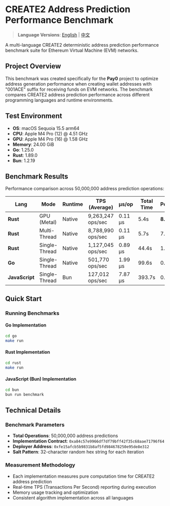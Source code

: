 # CREATE2 Address Prediction Performance Benchmark

> **Language Versions**: [English](README.md) | [中文](README_CN.md)

A multi-language CREATE2 deterministic address prediction performance benchmark suite for Ethereum Virtual Machine (EVM) networks.

## Project Overview

This benchmark was created specifically for the **Pay0** project to optimize address generation performance when creating wallet addresses with "001ACE" suffix for receiving funds on EVM networks. The benchmark compares CREATE2 address prediction performance across different programming languages and runtime environments.

## Test Environment

- **OS**: macOS Sequoia 15.5 arm64
- **CPU**: Apple M4 Pro (12) @ 4.51 GHz
- **GPU**: Apple M4 Pro (16) @ 1.58 GHz
- **Memory**: 24.00 GiB
- **Go**: 1.25.0
- **Rust**: 1.89.0
- **Bun**: 1.2.19

## Benchmark Results

Performance comparison across 50,000,000 address prediction operations:

| Lang           | Mode          | Runtime | TPS (Average)     | μs/op   | Total Time | Performance |
| -------------- | ------------- | ------- | ----------------- | ------- | ---------- | ----------- |
| **Rust**       | GPU (Metal)   | Native  | 9,263,247 ops/sec | 0.11 μs | 5.4s       | **8.22x**   |
| **Rust**       | Multi-Thread  | Native  | 8,788,990 ops/sec | 0.11 μs | 5.7s       | 7.80x       |
| **Rust**       | Single-Thread | Native  | 1,127,045 ops/sec | 0.89 μs | 44.4s      | 1.00x       |
| **Go**         | Single-Thread | Native  | 501,770 ops/sec   | 1.99 μs | 99.6s      | 0.45x       |
| **JavaScript** | Single-Thread | Bun     | 127,012 ops/sec   | 7.87 μs | 393.7s     | 0.11x       |

## Quick Start

### Running Benchmarks

#### Go Implementation

```bash
cd go
make run
```

#### Rust Implementation

```bash
cd rust
make run
```

#### JavaScript (Bun) Implementation

```bash
cd bun
bun run benchmark
```

## Technical Details

### Benchmark Parameters

- **Total Operations**: 50,000,000 address predictions
- **Implementation Contract**: `0xa84c57e9966df7df79bff42f35c68aae71796f64`
- **Deployer Address**: `0xfe15afcb5b9831b8af5fd984678250e95de8e312`
- **Salt Pattern**: 32-character random hex string for each iteration

### Measurement Methodology

- Each implementation measures pure computation time for CREATE2 address prediction
- Real-time TPS (Transactions Per Second) reporting during execution
- Memory usage tracking and optimization
- Consistent algorithm implementation across all languages
